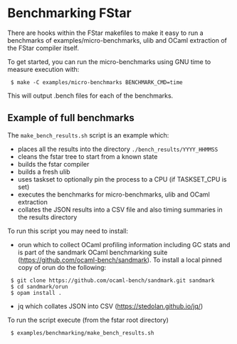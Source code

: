Benchmarking FStar
==================

There are hooks within the FStar makefiles to make it easy to run a benchmarks of examples/micro-benchmarks, ulib and OCaml extraction of the FStar compiler itself.

To get started, you can run the micro-benchmarks using GNU time to measure execution with:
```
 $ make -C examples/micro-benchmarks BENCHMARK_CMD=time
```
This will output .bench files for each of the benchmarks.


Example of full benchmarks
--------------------------

The `make_bench_results.sh` script is an example which:
 - places all the results into the directory `./bench_results/YYYY_HHMMSS`
 - cleans the fstar tree to start from a known state
 - builds the fstar compiler
 - builds a fresh ulib
 - uses taskset to optionally pin the process to a CPU (if TASKSET_CPU is set)
 - executes the benchmarks for micro-benchmarks, ulib and OCaml extraction
 - collates the JSON results into a CSV file and also timing summaries in the results directory

To run this script you may need to install:
 - orun which to collect OCaml profiling information including GC stats and is part of the sandmark OCaml benchmarking suite (https://github.com/ocaml-bench/sandmark). To install a local pinned copy of orun do the following:
```
 $ git clone https://github.com/ocaml-bench/sandmark.git sandmark
 $ cd sandmark/orun
 $ opam install .
```
 - jq which collates JSON into CSV (https://stedolan.github.io/jq/)

To run the script execute (from the fstar root directory)
```
 $ examples/benchmarking/make_bench_results.sh
```

